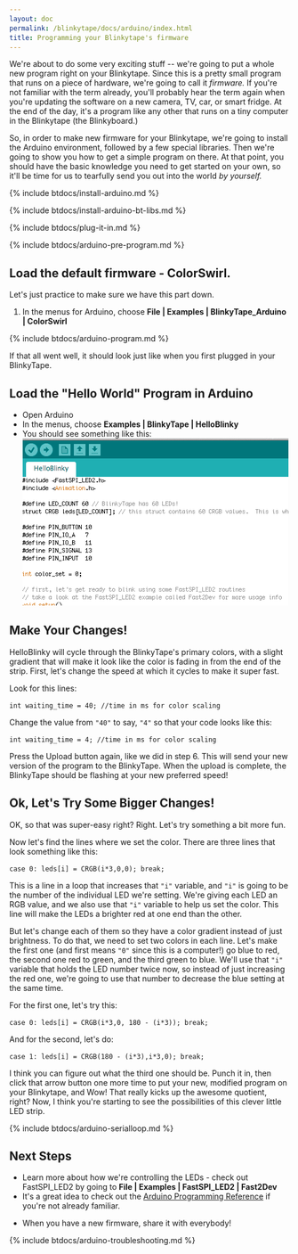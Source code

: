 ```yaml
---
layout: doc
permalink: /blinkytape/docs/arduino/index.html
title: Programming your Blinkytape's firmware
---
```

We're about to do some very exciting stuff -- we're going to put a whole new program right on your Blinkytape. Since this is a pretty small program that runs on a piece of hardware, we're going to call it *firmware.* If you're not familiar with the term already, you'll probably hear the term again when you're updating the software on a new camera, TV, car, or smart fridge. At the end of the day, it's a program like any other that runs on a tiny computer in the Blinkytape (the Blinkyboard.)

So, in order to make new firmware for your Blinkytape, we're going to install the Arduino environment, followed by a few special libraries.  Then we're going to show you how to get a simple program on there. At that point, you should have the basic knowledge you need to get started on your own, so it'll be time for us to tearfully send you out into the world *by yourself.*

{% include btdocs/install-arduino.md %}

{% include btdocs/install-arduino-bt-libs.md %}

{% include btdocs/plug-it-in.md %}

{% include btdocs/arduino-pre-program.md %}

## Load the default firmware - ColorSwirl.

Let's just practice to make sure we have this part down.

1. In the menus for Arduino, choose **File | Examples | BlinkyTape_Arduino | ColorSwirl**

{% include btdocs/arduino-program.md %}

If that all went well, it should look just like when you first plugged in your BlinkyTape.

## Load the "Hello World" Program in Arduino

* Open Arduino
* In the menus, choose **Examples | BlinkyTape | HelloBlinky**
* You should see something like this:
![HelloBlinky loaded in Arduino](/images/blinkytape/big/HelloBlinky.png)


## Make Your Changes!
HelloBlinky will cycle through the BlinkyTape's primary colors, with a slight gradient that will make it look like the color is fading in from the end of the strip. First, let's change the speed at which it cycles to make it super fast.

Look for this lines:

	int waiting_time = 40; //time in ms for color scaling

Change the value from `"40"` to say, `"4"` so that your code looks like this:

	int waiting_time = 4; //time in ms for color scaling

Press the Upload button again, like we did in step 6. This will send your new version of the program to the BlinkyTape. When the upload is complete, the BlinkyTape should be flashing at your new preferred speed!

## Ok, Let's Try Some Bigger Changes!
OK, so that was super-easy right? Right. Let's try something a bit more fun.  

Now let's find the lines where we set the color.  There are three lines that look something like this:

	case 0: leds[i] = CRGB(i*3,0,0); break;

This is a line in a loop that increases that `"i"` variable, and `"i"` is going to be the number of the individual LED we're setting. We're giving each LED an RGB value, and we also use that `"i"` variable to help us set the color. This line will make the LEDs a brighter red at one end than the other.

But let's change each of them so they have a color gradient instead of just brightness. To do that, we need to set two colors in each line. Let's make the first one (and first means `"0"` since this is a computer!) go blue to red, the second one red to green, and the third green to blue. We'll use that `"i"` variable that holds the LED number twice now, so instead of just increasing the red one, we're going to use that number to decrease the blue setting at the same time.

For the first one, let's try this:

	case 0: leds[i] = CRGB(i*3,0, 180 - (i*3)); break;

And for the second, let's do:

	case 1: leds[i] = CRGB(180 - (i*3),i*3,0); break;

I think you can figure out what the third one should be. Punch it in, then click that arrow button one more time to put your new, modified program on your Blinkytape, and Wow! That really kicks up the awesome quotient, right? Now, I think you're starting to see the possibilities of this clever little LED strip.

{% include btdocs/arduino-serialloop.md %}

## Next Steps

* Learn more about how we're controlling the LEDs - check out FastSPI\_LED2 by going to  **File | Examples | FastSPI_LED2 | Fast2Dev**
* It's a great idea to check out the [Arduino Programming Reference](http://arduino.cc/en/Reference/HomePage) if you're not already familiar.
<!--- when available add a line about this: Check out the BlinkyTape Hardware Schematics --->
* When you have a new firmware, share it with everybody! 

{% include btdocs/arduino-troubleshooting.md %}


